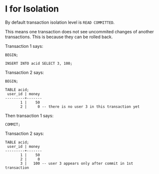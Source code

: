 I for Isolation
===============

By default transaction isolation level is `READ COMMITTED`. 

This means one transaction does not see uncommited changes of another transactions. This is because they can be rolled back.

Transaction 1 says:

    BEGIN;

    INSERT INTO acid SELECT 3, 100;

Transaction 2 says:

    BEGIN;

    TABLE acid;
     user_id | money
    ---------+-------
           1 |    50
           2 |     0 -- there is no user 3 in this transaction yet

Then transaction 1 says:

    COMMIT;

Transaction 2 says:

    TABLE acid;
     user_id | money
    ---------+-------
           1 |    50
           2 |     0
           3 |   100 -- user 3 appears only after commit in 1st transaction
